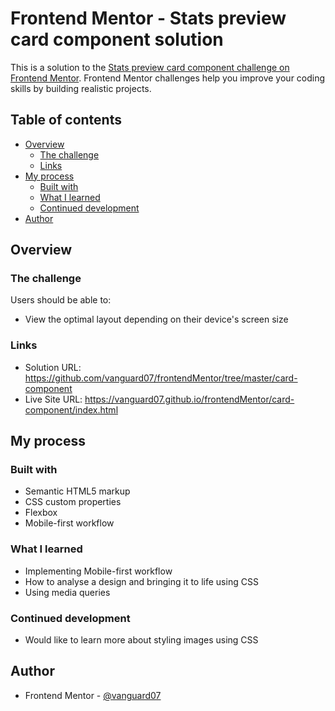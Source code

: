 # Frontend Mentor - Stats preview card component solution

This is a solution to the [Stats preview card component challenge on Frontend Mentor](https://www.frontendmentor.io/challenges/stats-preview-card-component-8JqbgoU62). Frontend Mentor challenges help you improve your coding skills by building realistic projects. 

## Table of contents

- [Overview](#overview)
  - [The challenge](#the-challenge)
  - [Links](#links)
- [My process](#my-process)
  - [Built with](#built-with)
  - [What I learned](#what-i-learned)
  - [Continued development](#continued-development)
- [Author](#author)

## Overview

### The challenge

Users should be able to:

- View the optimal layout depending on their device's screen size

### Links

- Solution URL: https://github.com/vanguard07/frontendMentor/tree/master/card-component
- Live Site URL: https://vanguard07.github.io/frontendMentor/card-component/index.html

## My process

### Built with

- Semantic HTML5 markup
- CSS custom properties
- Flexbox
- Mobile-first workflow

### What I learned

- Implementing Mobile-first workflow
- How to analyse a design and bringing it to life using CSS
- Using media queries

### Continued development

- Would like to learn more about styling images using CSS

## Author

- Frontend Mentor - [@vanguard07](https://www.frontendmentor.io/profile/vanguard07)
